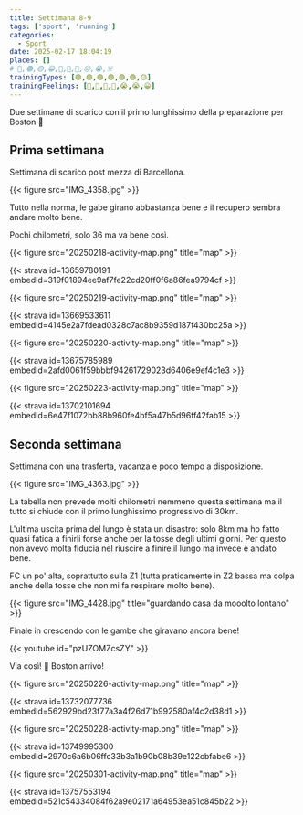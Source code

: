```yaml
---
title: Settimana 8-9
tags: ['sport', 'running']
categories:
  - Sport
date: 2025-02-17 18:04:19
places: []
# 🔴,🟢,🟡,😀,🙁,🫤,🙂,😐,😭,☠️
trainingTypes: [🟢,🟢,🟢,🟢,🟢,🟢,🟡]
trainingFeelings: [🙂,🙂,🙂,🙂,😭,😭,😀]
---
```

Due settimane di scarico con il primo lunghissimo della preparazione per Boston 🦄
<!--more-->

## Prima settimana

Settimana di scarico post mezza di Barcellona.

{{< figure src="IMG_4358.jpg" >}}

Tutto nella norma, le gabe girano abbastanza bene e il recupero sembra andare molto bene.

Pochi chilometri, solo 36 ma va bene così.

{{< figure src="20250218-activity-map.png" title="map" >}}

{{< strava id=13659780191 embedId=319f01894ee9af7fe22cd20ff0f6a86fea9794cf >}}

{{< figure src="20250219-activity-map.png" title="map" >}}

{{< strava id=13669533611 embedId=4145e2a7fdead0328c7ac8b9359d187f430bc25a >}}

{{< figure src="20250220-activity-map.png" title="map" >}}

{{< strava id=13675785989 embedId=2afd0061f59bbbf94261729023d6406e9ef4c1e3 >}}

{{< figure src="20250223-activity-map.png" title="map" >}}

{{< strava id=13702101694 embedId=6e47f1072bb88b960fe4bf5a47b5d96ff42fab15 >}}

## Seconda settimana

Settimana con una trasferta, vacanza e poco tempo a disposizione.

{{< figure src="IMG_4363.jpg" >}}

La tabella non prevede molti chilometri nemmeno questa settimana ma il tutto si chiude con il primo lunghissimo progressivo di 30km.

L'ultima uscita prima del lungo è stata un disastro: solo 8km ma ho fatto quasi fatica a finirli forse anche per la tosse degli ultimi giorni.
Per questo non avevo molta fiducia nel riuscire a finire il lungo ma invece è andato bene. 

FC un po' alta, soprattutto sulla Z1 (tutta praticamente in Z2 bassa ma colpa anche della tosse che non mi fa respirare molto bene).

{{< figure src="IMG_4428.jpg" title="guardando casa da mooolto lontano" >}}

Finale in crescendo con le gambe che giravano ancora bene!

{{< youtube id="pzUZOMZcsZY" >}}

Via così! 🦄 Boston arrivo!

{{< figure src="20250226-activity-map.png" title="map" >}}

{{< strava id=13732077736 embedId=562929bd23f77a3a4f26d71b992580af4c2d38d1 >}}

{{< figure src="20250228-activity-map.png" title="map" >}}

{{< strava id=13749995300 embedId=2970c6a6b06ffc33b3a1b90b08b39e122cbfabe6 >}}

{{< figure src="20250301-activity-map.png" title="map" >}}

{{< strava id=13757553194 embedId=521c54334084f62a9e02171a64953ea51c845b22 >}}